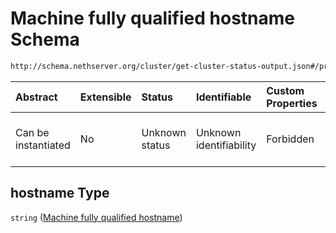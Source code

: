 # Machine fully qualified hostname Schema

```txt
http://schema.nethserver.org/cluster/get-cluster-status-output.json#/properties/nodes/items/properties/hostname
```



| Abstract            | Extensible | Status         | Identifiable            | Custom Properties | Additional Properties | Access Restrictions | Defined In                                                                                        |
| :------------------ | :--------- | :------------- | :---------------------- | :---------------- | :-------------------- | :------------------ | :------------------------------------------------------------------------------------------------ |
| Can be instantiated | No         | Unknown status | Unknown identifiability | Forbidden         | Allowed               | none                | [get-cluster-status-output.json\*](cluster/get-cluster-status-output.json "open original schema") |

## hostname Type

`string` ([Machine fully qualified hostname](get-cluster-status-output-properties-nodes-items-properties-machine-fully-qualified-hostname.md))
